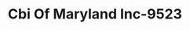 ---
f_zip-code: 20902
f_state-code: MD
title: Cbi Of Maryland Inc-9523
f_phone: 301-949-1800
f_city-only: Wheaton
f_address: 11246 Georgia Ave Wheaton
f_location-unique-id: '9523'
slug: cbi-of-maryland-inc-9523
updated-on: '2024-05-30T13:46:58.046Z'
created-on: '2024-05-30T13:36:59.803Z'
published-on: '2024-05-30T13:54:32.469Z'
f_city-state: cms/city/wheaton-md.md
f_company: cms/company/cbi-of-maryland-inc.md
f_state: cms/state/maryland.md
layout: '[payday-loan].html'
tags: payday-loan
---